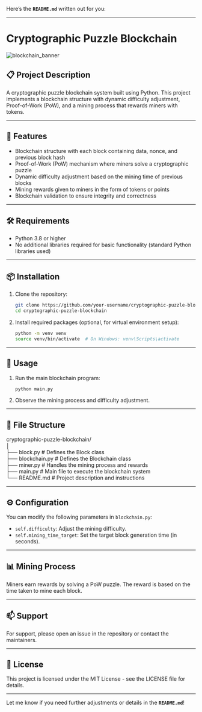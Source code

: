 Here’s the **`README.md`** written out for you:

---

# Cryptographic Puzzle Blockchain  
![blockchain_banner](Pictures/blockchain-banner.png)

## 📋 Project Description  
A cryptographic puzzle blockchain system built using Python. This project implements a blockchain structure with dynamic difficulty adjustment, Proof-of-Work (PoW), and a mining process that rewards miners with tokens.

---

## 🌟 Features  
- Blockchain structure with each block containing data, nonce, and previous block hash  
- Proof-of-Work (PoW) mechanism where miners solve a cryptographic puzzle  
- Dynamic difficulty adjustment based on the mining time of previous blocks  
- Mining rewards given to miners in the form of tokens or points  
- Blockchain validation to ensure integrity and correctness  

---

## 🛠 Requirements  
- Python 3.8 or higher  
- No additional libraries required for basic functionality (standard Python libraries used)  

---

## 📦 Installation  
1. Clone the repository:  
   ```bash  
   git clone https://github.com/your-username/cryptographic-puzzle-blockchain.git  
   cd cryptographic-puzzle-blockchain  
   ```

2. Install required packages (optional, for virtual environment setup):  
   ```bash  
   python -m venv venv  
   source venv/bin/activate  # On Windows: venv\Scripts\activate  
   ```

---

## 🚀 Usage  
1. Run the main blockchain program:  
   ```bash  
   python main.py  
   ```

2. Observe the mining process and difficulty adjustment.

---

## 📁 File Structure  

cryptographic-puzzle-blockchain/  
│  
├── block.py          # Defines the Block class  
├── blockchain.py     # Defines the Blockchain class  
├── miner.py          # Handles the mining process and rewards  
├── main.py           # Main file to execute the blockchain system  
└── README.md         # Project description and instructions  

---

## ⚙ Configuration  
You can modify the following parameters in `blockchain.py`:  
- `self.difficulty`: Adjust the mining difficulty.  
- `self.mining_time_target`: Set the target block generation time (in seconds).

---

## 📊 Mining Process  
Miners earn rewards by solving a PoW puzzle. The reward is based on the time taken to mine each block.

---

## 📫 Support  
For support, please open an issue in the repository or contact the maintainers.

---

## 📄 License  
This project is licensed under the MIT License - see the LICENSE file for details.

---

Let me know if you need further adjustments or details in the **`README.md`**!
